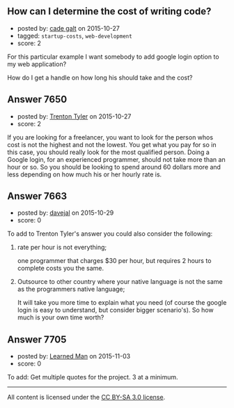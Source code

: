 ## How can I determine the cost of writing code?

- posted by: [cade galt](https://stackexchange.com/users/6486463/cade-galt) on 2015-10-27
- tagged: `startup-costs`, `web-development`
- score: 2

For this particular example I want somebody to add google login option to my web application?

How do I get a handle on how long his should take and the cost?


## Answer 7650

- posted by: [Trenton Tyler](https://stackexchange.com/users/6828026/trenton-tyler) on 2015-10-27
- score: 2

If you are looking for a freelancer, you want to look for the person whos cost is not the highest and not the lowest. You get what you pay for so in this case, you should really look for the most qualified person. Doing a Google login, for an experienced programmer, should not take more than an hour or so. So you should be looking to spend around 60 dollars more and less depending on how much his or her hourly rate is. 


## Answer 7663

- posted by: [davejal](https://stackexchange.com/users/4508077/davejal) on 2015-10-29
- score: 0

To add to Trenton Tyler's answer you could also consider the following:

1. rate per hour is not everything;

   one programmer that charges $30 per hour, but requires 2 hours to complete costs you the same.

2. Outsource to other country where your native language is not the same as the programmers native language;

   It will take you more time to explain what you need (of course the google login is easy to understand, but consider bigger scenario's). So how much is your own time worth?


## Answer 7705

- posted by: [Learned Man](https://stackexchange.com/users/7236940/learned-man) on 2015-11-03
- score: 0

To add: Get multiple quotes for the project. 3 at a minimum.



---

All content is licensed under the [CC BY-SA 3.0 license](https://creativecommons.org/licenses/by-sa/3.0/).

